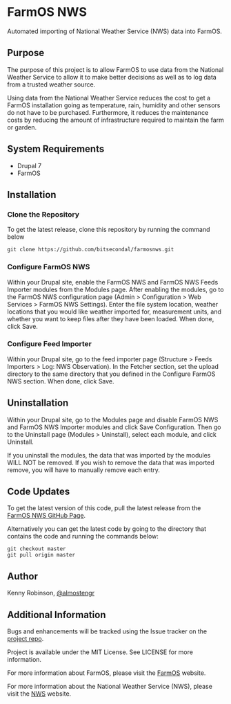 # FarmOS NWS
Automated importing of National Weather Service (NWS) data into FarmOS.

## Purpose
The purpose of this project is to allow FarmOS to use data from the National
Weather Service to allow it to make better decisions as well as to log 
data from a trusted weather source.

Using data from the National Weather Service reduces the cost to get a FarmOS
installation going as temperature, rain, humidity and other sensors do not
have to be purchased. Furthermore, it reduces the maintenance costs by 
reducing the amount of infrastructure required to maintain the farm or garden.

## System Requirements
* Drupal 7
* FarmOS

## Installation

### Clone the Repository
To get the latest release, clone this repository by running the command below
```shell
git clone https://github.com/bitsecondal/farmosnws.git
```

### Configure FarmOS NWS
Within your Drupal site, enable the FarmOS NWS and FarmOS NWS Feeds Importer modules
from the Modules page.
After enabling the modules, go to the FarmOS NWS configuration page (Admin >
Configuration > Web Services > FarmOS NWS Settings). Enter the file system location, 
weather locations that you would like weather imported for, measurement units, and 
whether you want to keep files after they have been loaded. When done, click Save.

### Configure Feed Importer
Within your Drupal site, go to the feed importer page (Structure > Feeds Importers >
Log: NWS Observation). In the Fetcher section, set the upload directory to the same 
directory that you defined in the Configure FarmOS NWS section. When done, 
click Save.

## Uninstallation
Within your Drupal site, go to the Modules page and disable FarmOS NWS and FarmOS NWS 
Importer modules and click Save Configuration. Then go to the Uninstall page (Modules > 
Uninstall), select each module, and click Uninstall.

If you uninstall the modules, the data that was imported by the modules WILL NOT be 
removed. If you wish to remove the data that was imported remove, you will have to 
manually remove each entry.

## Code Updates 
To get the latest version of this code, pull the latest release from the 
[FarmOS NWS GitHub Page](https://github.com/bitsecondal/farmosnws). 

Alternatively you can get the latest code by going to the directory that contains 
the code and running the commands below:
```shell
git checkout master
git pull origin master
```
 
## Author
Kenny Robinson, [@almostengr](https://twitter.com/almostengr)

## Additional Information
Bugs and enhancements will be tracked using the Issue tracker
on the [project repo](https://github.com/bitsecondal/farmosnws/issues). 

Project is available under the MIT License. See LICENSE for more information.

For more information about FarmOS, please visit the [FarmOS](http://www.farmos.org) website.

For more information about the National Weather Service (NWS), please visit the 
[NWS](http://www.weather.gov) website.


